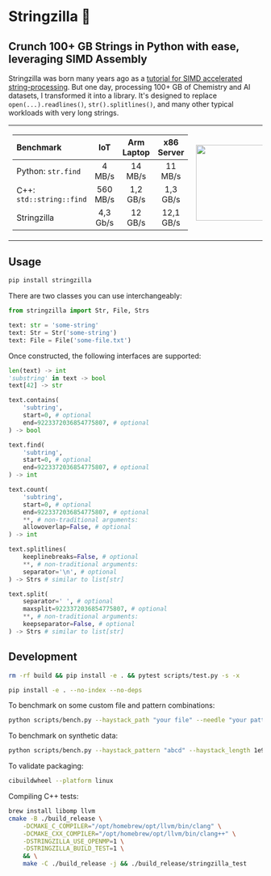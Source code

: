 # Stringzilla 🦖

## Crunch 100+ GB Strings in Python with ease, leveraging SIMD Assembly

Stringzilla was born many years ago as a [tutorial for SIMD accelerated string-processing][tutorial].
But one day, processing 100+ GB of Chemistry and AI datasets, I transformed it into a library.
It's designed to replace `open(...).readlines()`, `str().splitlines()`, and many other typical workloads with very long strings.

<table>
<tr>
<td>

<table>
<thead>
<tr>
<th style="text-align:left">Benchmark</th>
<th style="text-align:center">IoT</th>
<th style="text-align:center">Arm Laptop</th>
<th style="text-align:center">x86 Server</th>
</tr>
</thead>
<tbody>
<tr>
<td style="text-align:left">Python: <code>str.find</code></td>
<td style="text-align:center">4 MB/s</td>
<td style="text-align:center">14 MB/s</td>
<td style="text-align:center">11 MB/s</td>
</tr>
<tr>
<td style="text-align:left">C++: <code>std::string::find</code></td>
<td style="text-align:center">560 MB/s</td>
<td style="text-align:center">1,2 GB/s</td>
<td style="text-align:center">1,3 GB/s</td>
</tr>
<tr>
<td style="text-align:left">Stringzilla</td>
<td style="text-align:center">4,3 Gb/s</td>
<td style="text-align:center">12 GB/s</td>
<td style="text-align:center">12,1 GB/s</td>
</tr>
</tbody>
</table>

</td>
<td>
<img src="https://github.com/ashvardanian/Stringzilla/blob/main/stringzilla.jpeg?raw=true" height=150px>
</td>
<tr>
</table>

[tutorial]: https://youtu.be/6Sh9QWdzo58

## Usage

```sh
pip install stringzilla
```

There are two classes you can use interchangeably:

```python
from stringzilla import Str, File, Strs

text: str = 'some-string'
text: Str = Str('some-string')
text: File = File('some-file.txt')
```

Once constructed, the following interfaces are supported:

```python
len(text) -> int
'substring' in text -> bool
text[42] -> str

text.contains(
    'subtring',
    start=0, # optional
    end=9223372036854775807, # optional
) -> bool

text.find(
    'subtring',
    start=0, # optional
    end=9223372036854775807, # optional
) -> int

text.count(
    'subtring',
    start=0, # optional
    end=9223372036854775807, # optional
    **, # non-traditional arguments:
    allowoverlap=False, # optional
) -> int

text.splitlines(
    keeplinebreaks=False, # optional
    **, # non-traditional arguments:
    separator='\n', # optional
) -> Strs # similar to list[str]

text.split(
    separator=' ', # optional
    maxsplit=9223372036854775807, # optional
    **, # non-traditional arguments:
    keepseparator=False, # optional
) -> Strs # similar to list[str]
```

## Development

```sh
rm -rf build && pip install -e . && pytest scripts/test.py -s -x

pip install -e . --no-index --no-deps
```

To benchmark on some custom file and pattern combinations:

```sh
python scripts/bench.py --haystack_path "your file" --needle "your pattern"
```

To benchmark on synthetic data:

```sh
python scripts/bench.py --haystack_pattern "abcd" --haystack_length 1e9 --needle "abce"
```

To validate packaging:

```sh
cibuildwheel --platform linux
```

Compiling C++ tests:


```sh
brew install libomp llvm
cmake -B ./build_release \
    -DCMAKE_C_COMPILER="/opt/homebrew/opt/llvm/bin/clang" \
    -DCMAKE_CXX_COMPILER="/opt/homebrew/opt/llvm/bin/clang++" \
    -DSTRINGZILLA_USE_OPENMP=1 \
    -DSTRINGZILLA_BUILD_TEST=1 \
    && \
    make -C ./build_release -j && ./build_release/stringzilla_test
```
